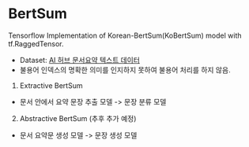 # BertSum
Tensorflow Implementation of Korean-BertSum(KoBertSum) model with tf.RaggedTensor.

- Dataset: <a href="https://aihub.or.kr/aidata/8054" target="_blank"> AI 허브 문서요약 텍스트 데이터 </a>
- 불용어 인덱스의 명확한 의미를 인지하지 못하여 불용어 처리를 하지 않음.

1. Extractive BertSum

- 문서 안에서 요약 문장 추출 모델 -> 문장 분류 모델

2. Abstractive BertSum (추후 추가 예정)

- 문서 요약문 생성 모델 -> 문장 생성 모델
